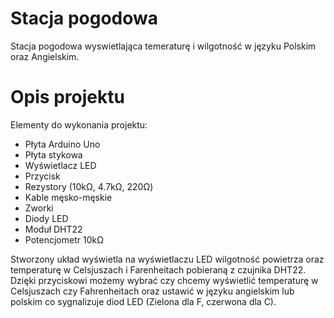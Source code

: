 # Stacja pogodowa
Stacja pogodowa wyswietlająca temeraturę i wilgotność w języku Polskim oraz Angielskim.
# Opis projektu
 Elementy do wykonania projektu:
 - Płyta Arduino Uno
 - Płyta stykowa
 - Wyświetlacz LED
 - Przycisk
 - Rezystory (10kΩ, 4.7kΩ, 220Ω)
 - Kable męsko-męskie
 - Zworki 
 - Diody LED
 - Moduł DHT22
 - Potencjometr 10kΩ
 
Stworzony układ wyświetla na wyświetlaczu LED wilgotność powietrza oraz temperaturę w Celsjuszach i Farenheitach pobieraną z czujnika DHT22. Dzięki przyciskowi możemy wybrać czy chcemy wyświetlić temperaturę  w Celsjuszach czy Fahrenheitach oraz ustawić w języku angielskim lub polskim co sygnalizuje diod LED (Zielona dla F, czerwona dla C).
